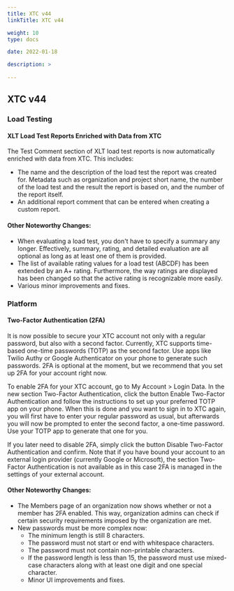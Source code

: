 ```yaml
---
title: XTC v44
linkTitle: XTC v44

weight: 10
type: docs

date: 2022-01-18

description: >
    
---
```


## XTC v44


### Load Testing
#### XLT Load Test Reports Enriched with Data from XTC
The Test Comment section of XLT load test reports is now automatically enriched with data from XTC. This includes:
- The name and the description of the load test the report was created for. Metadata such as organization and project short name, the number of the load test and the result the report is based on, and the number of the report itself.
- An additional report comment that can be entered when creating a custom report.

#### Other Noteworthy Changes:
- When evaluating a load test, you don't have to specify a summary any longer. Effectively, summary, rating, and detailed evaluation are all optional as long as at least one of them is provided.
- The list of available rating values for a load test (ABCDF) has been extended by an A+ rating. Furthermore, the way ratings are displayed has been changed so that the active rating is recognizable more easily.
- Various minor improvements and fixes.

### Platform
#### Two-Factor Authentication (2FA)
It is now possible to secure your XTC account not only with a regular password, but also with a second factor. Currently, XTC supports time-based one-time passwords (TOTP) as the second factor. Use apps like Twilio Authy or Google Authenticator on your phone to generate such passwords. 2FA is optional at the moment, but we recommend that you set up 2FA for your account right now.

To enable 2FA for your XTC account, go to My Account > Login Data. In the new section Two-Factor Authentication, click the button Enable Two-Factor Authentication and follow the instructions to set up your preferred TOTP app on your phone. When this is done and you want to sign in to XTC again, you will first have to enter your regular password as usual, but afterwards you will now be prompted to enter the second factor, a one-time password. Use your TOTP app to generate that one for you.

If you later need to disable 2FA, simply click the button Disable Two-Factor Authentication and confirm.
Note that if you have bound your account to an external login provider (currently Google or Microsoft), the section Two-Factor Authentication is not available as in this case 2FA is managed in the settings of your external account.

#### Other Noteworthy Changes:
- The Members page of an organization now shows whether or not a member has 2FA enabled. This way, organization admins can check if certain security requirements imposed by the organization are met.
- New passwords must be more complex now:
    * The minimum length is still 8 characters.
    * The password must not start or end with whitespace characters.
    * The password must not contain non-printable characters.
    * If the password length is less than 15, the password must use mixed-case characters along with at least one digit and one special character.
    * Minor UI improvements and fixes.
